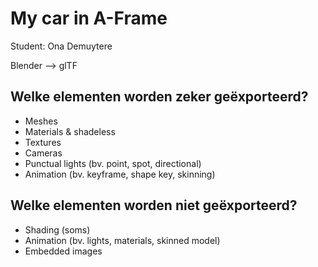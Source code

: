 # My car in A-Frame

Student: Ona Demuytere

Blender --> glTF
## Welke elementen worden zeker geëxporteerd?
- Meshes
- Materials & shadeless
- Textures
- Cameras
- Punctual lights (bv. point, spot, directional)
- Animation (bv. keyframe, shape key, skinning)

## Welke elementen worden niet geëxporteerd?
- Shading (soms)
- Animation (bv. lights, materials, skinned model)
- Embedded images
